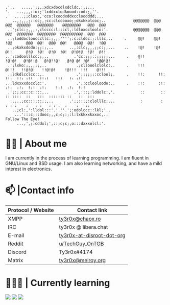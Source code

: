 ```                                                 
.'..   .....';;,;xdcxdocdlxdcldc,:,;...                  
'.   ...,,,::o:;'lxddxxlodkoood::od:;,''.                
.   ....;;clox:,'cco:lxoodxddxccloodddd;...               
   ..,;,,,;::cc;,;cc:clccooxo;;okxkkolcoc;..            @@@@@@@  @@@ @@@  @@@@@@   @@@@@@@    @@@@@@@@   @@@  @@@
 ..';clc:;,,,;,clcccc:l::ccl,:ldloxocloolo:'.           @@@@@@@  @@@ @@@  @@@@@@@  @@@@@@@@  @@@@@@@@@@  @@@  @@@
 ..;loddocloocccllc:;,,,'''';:c:cldoc:;:lllc,..     .     @@!    @@! !@@      @@@  @@!  @@@  @@!   @@@@  @@!  !@@
 ..;okxkxdodo:;;:;,..       ..,:clc;,,,;;c:;,...    ..    !@!    !@! @!!      @!@  !@!  @!@  !@!  @!@!@  !@!  @!!
..';codoolllcc:;,..           .'cc:;;;::;;;;;,..     .    @!!     !@!@!   @!@!!@   @!@!!@!   @!@ @! !@!   !@@!@!
 .';lxko:;,,,;;,..             .;cllooolclolc:..     .    !!!      @!!!   !!@!@!   !!@!@!    !@!!!  !!!    @!!!
 .;ldkdlcclcc::,.              .';;;;;;:cclool;.     .    !!:      !!:        !!:  !!: :!!   !!:!   !!!   !: :!!
..;ldxxxxdocclc:'.             .';:cclooloodo:..     .    :!:      :!:        :!:  :!:  !:!  :!:    !:!  :!:  !:!
 .';:;;cc::c::::,..           .',:::;:lddolc:,'.           ::       ::    :: ::::  ::   :::  ::::::: ::   ::  :::
  ....,;cc:::;::;;,..       .';;::;;:clolllc;...           :        :      : : :    :   : :   : : :  :    :   ::
   ..;cl:,':lldol:::'.'.''.';:odolccc::lkl;'..   
    ...':::c;::dooc;,,c;c;:;:l:lxkkxxkxxoc,..                                  Follow The Eye!
     ...,',;:cddxl;',::;c;c;,o:::dxxxolcl:'. 
```                                                                  
# 🧑‍💻 | About me
I am currently in the process of learning programming. I am fluent in GNU/Linux and BSD usage. I am also learning networking, and have a mild interest in electronics.

# 📫 |Contact info

| Protocol / Website | Contact link |
|--------------------|--------------|
| XMPP               |[ty3r0x@chaox.ro](xmpp:ty3r0x@chaox.ro)
| IRC                |ty3r0x @ libera.chat
| E-mail             |[ty3r0x-at-disroot-dot-org](mailto:ty3r0x@disroot.org)
| Reddit             |[u/TechGuy_OnTGB](https://www.reddit.com/u/TechGuy_OnTGB)
| Discord            |Ty3r0x#4174
| Matrix             |[ty3r0x@melroy.org](matrix:ty3r0x@melroy.org)


# 👨🏻‍🎓 | Currently learning

![](https://img.shields.io/badge/C-00599C?style=for-the-badge&logo=c&logoColor=white)
![](https://img.shields.io/badge/C%2B%2B-00599C?style=for-the-badge&logo=c%2B%2B&logoColor=white)
![](https://img.shields.io/badge/Shell_Script-121011?style=for-the-badge&logo=gnu-bash&logoColor=white)
<!---
TechGuyOnTGB/TechGuyOnTGB is a ✨ special ✨ repository because its `README.md` (this file) appears on your GitHub profile.
You can click the Preview link to take a look at your changes.
--->
